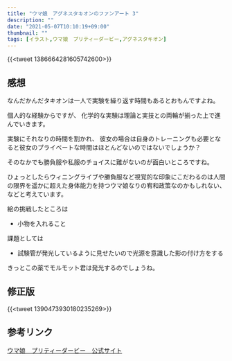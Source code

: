 ```yaml
---
title: "ウマ娘　アグネスタキオンのファンアート 3"
description: ""
date: "2021-05-07T10:10:19+09:00"
thumbnail: ""
tags: [イラスト,ウマ娘　プリティーダービー,アグネスタキオン]
---
```

{{<tweet 1386664281605742600>}}


## 感想
なんだかんだタキオンは一人で実験を繰り返す時間もあるとおもんですよね。

個人的な経験からですが、
化学的な実験は理論と実技との両輪が揃った上で進んでいきます。

実験にそれなりの時間を割かれ、
彼女の場合は自身のトレーニングも必要となると彼女のプライベートな時間はほとんどないのではないでしょうか？

そのなかでも勝負服や私服のチョイスに難がないのが面白いところですね。

ひょっとしたらウィニングライブや勝負服など視覚的な印象にこだわるのは人間の限界を遥かに超えた身体能力を持つウマ娘なりの宥和政策なのかもしれない、などと考えています。

絵の挑戦したところは

- 小物を入れること

課題としては

- 試験管が発光しているように見せたいので光源を意識した影の付け方をする

きっとこの薬でモルモット君は発光するのでしょうね。

## 修正版

{{<tweet 1390473930180235269>}}

## 参考リンク
[ウマ娘　プリティーダービー　公式サイト](https://umamusume.jp)